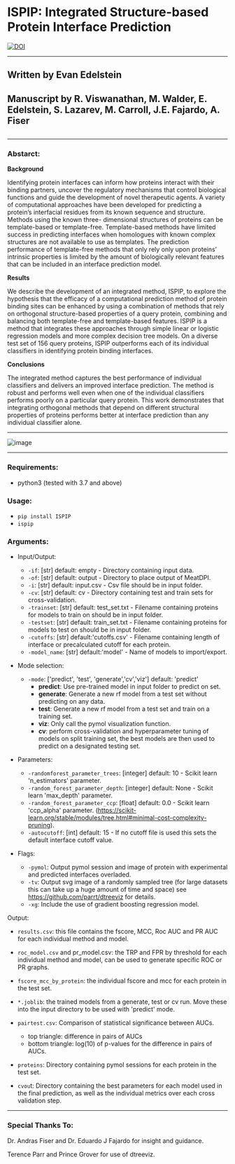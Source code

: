 # ISPIP: Integrated Structure-based Protein Interface Prediction

[![DOI](https://zenodo.org/badge/DOI/10.5281/zenodo.6323262.svg)](https://doi.org/10.5281/zenodo.6323262)


---

<H2>Written by Evan Edelstein<H2>
<H2>Manuscript by R. Viswanathan, M. Walder, E. Edelstein, S. Lazarev, M. Carroll, J.E. Fajardo, A. Fiser<H2>

---

### Abstarct: 

__Background__
<p>Identifying protein interfaces can inform how proteins interact with their binding partners, uncover the regulatory mechanisms that control biological functions and guide the development of novel therapeutic agents. A variety of computational approaches have been developed for predicting a protein’s interfacial residues from its known sequence and structure. Methods using the known three- dimensional structures of proteins can be template-based or template-free. Template-based methods have limited success in predicting interfaces when homologues with known complex structures are not available to use as templates. The prediction performance of template-free methods that only rely only upon proteins’ intrinsic properties is limited by the amount of biologically relevant features that can be included in an interface prediction model.</p>

__Results__
<p> We describe the development of an integrated method, ISPIP, to explore the hypothesis that the efficacy of a computational prediction method of protein binding sites can be enhanced by using a combination of methods that rely on orthogonal structure-based properties of a query protein, combining and balancing both template-free and template-based features. ISPIP is a method that integrates these approaches through simple linear or logistic regression models and more complex decision tree models. On a diverse test set of 156 query proteins, ISPIP outperforms each of its individual classifiers in identifying protein binding interfaces. </p>

__Conclusions__ 
<p>The integrated method captures the best performance of individual classifiers and delivers an improved interface prediction. The method is robust and performs well even when one of the individual classifiers performs poorly on a particular query protein. This work demonstrates that integrating orthogonal methods that depend on different structural properties of proteins performs better at interface prediction than any individual classifier alone.</p>


---

![image](Media/1cp2_gif.gif)

---

<h3> Requirements: </h3>

* python3  (tested with 3.7 and above)

<h3>Usage: </h3>
	
- `pip install ISPIP`
- `ispip` 


<h3>Arguments:</h3>

- Input/Output:
	* `-if`: [str] default: empty - Directory containing input data.
	* `-of`: [str] default: output - Directory to place output of MeatDPI.
	* `-i`: [str] default: input.csv - Csv file should be in input folder.
	* `-cv`: [str] default: cv - Directory containing test and train sets for cross-validation. 
	* `-trainset`: [str] default: test_set.txt - Filename containing proteins for models to train on should be in input folder.
	* `-testset`: [str] default: train_set.txt - Filename containing proteins for models to test on should be in input folder.
	* `-cutoffs`: [str] default:'cutoffs.csv' - Filename containing length of interface or precalculated cutoff for each protein. 
	* `-model_name`: [str] default:'model' - Name of models to import/export.


- Mode selection:
	* `-mode`: ['predict', 'test', 'generate','cv','viz'] default: 'predict'  
		* __predict__: Use pre-trained model in input folder to predict on set.
		* __generate__: Generate a new rf model from a test set without predicting on any data.
		* __test__: Generate a new rf model from a test set and train on a training set.
		* __viz__: Only call the pymol visualization function.
		* __cv__: perform cross-validation and hyperparameter tuning of models on split training set, the best models are then used to predict on a designated testing set. 


- Parameters: 
	* `-randomforest_parameter_trees`: [integer] default: 10 - Scikit learn 'n_estimators' parameter.
	* `-random_forest_parameter_depth`: [integer] default: None - Scikit learn 'max_depth' parameter.
	* `-random_forest_parameter_ccp`: [float] default: 0.0 - Scikit learn 'ccp_alpha' parameter. (https://scikit-learn.org/stable/modules/tree.html#minimal-cost-complexity-pruning).
	* `-autocutoff`: [int] default: 15 - If no cutoff file is used this sets the default interface cutoff value.


- Flags: 
	* `-pymol`: Output pymol session and image of protein with experimental and predicted interfaces overladed. 
	* `-tv`: Output svg image of a randomly sampled tree (for large datasets this can take up a huge amount of time and space) see https://github.com/parrt/dtreeviz for details.
	* `-xg`: Include the use of gradient boosting regression model.


Output:

- `results.csv`: this file contains the fscore, MCC, Roc AUC and PR AUC for each individual method and model. 

- `roc_model.csv` and pr_model.csv: the TRP and FPR by threshold for each individual method and model, can be used to generate specific ROC or PR graphs.

- `fscore_mcc_by_protein`: the individual fscore and mcc for each protein in the test set. 

- `*.joblib`: the trained models from a generate, test or cv run. Move these into the input directory to be used with 'predict' mode. 

- `pairtest.csv`: Comparison of statistical significance between AUCs.
	- top triangle: difference in pairs of AUCs
	- bottom triangle: log(10) of p-values for the difference in pairs of AUCs.
- `proteins`: Directory containing pymol sessions for each protein in the test set.  
- `cvou`t: Directory containing the best parameters for each model used in the final prediction, as well as the individual metrics over each cross validation step. 


---
### Special Thanks To:

<p>Dr. Andras Fiser and Dr. Eduardo J Fajardo for insight and guidance.</p> 

<p>Terence Parr and Prince Grover for use of dtreeviz.</p>

	

